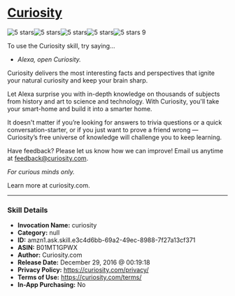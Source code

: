 # [Curiosity](http://alexa.amazon.com/#skills/amzn1.ask.skill.e3c4d6bb-69a2-49ec-8988-7f27a13cf371)
![5 stars](../../images/ic_star_black_18dp_1x.png)![5 stars](../../images/ic_star_black_18dp_1x.png)![5 stars](../../images/ic_star_black_18dp_1x.png)![5 stars](../../images/ic_star_black_18dp_1x.png)![5 stars](../../images/ic_star_black_18dp_1x.png) 9

To use the Curiosity skill, try saying...

* *Alexa, open Curiosity.*

Curiosity delivers the most interesting facts and perspectives that ignite your natural curiosity and keep your brain sharp.

Let Alexa surprise you with in-depth knowledge on thousands of subjects from history and art to science and technology. With Curiosity, you'll take your smart-home and build it into a smarter home.

It doesn't matter if you’re looking for answers to trivia questions or a quick conversation-starter, or if you just want to prove a friend wrong — Curiosity’s free universe of knowledge will challenge you to keep learning.

Have feedback? Please let us know how we can improve! Email us anytime at feedback@curiosity.com.

*For curious minds only.*

Learn more at curiosity.com.

***

### Skill Details

* **Invocation Name:** curiosity
* **Category:** null
* **ID:** amzn1.ask.skill.e3c4d6bb-69a2-49ec-8988-7f27a13cf371
* **ASIN:** B01MT1GPWX
* **Author:** Curiosity.com
* **Release Date:** December 29, 2016 @ 00:19:18
* **Privacy Policy:** https://curiosity.com/privacy/
* **Terms of Use:** https://curiosity.com/terms/
* **In-App Purchasing:** No
